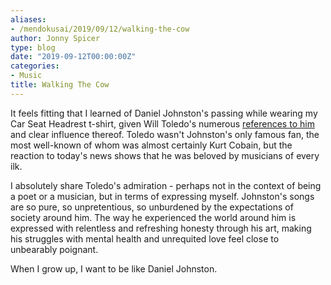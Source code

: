 ```yaml
---
aliases:
- /mendokusai/2019/09/12/walking-the-cow
author: Jonny Spicer
type: blog
date: "2019-09-12T00:00:00Z"
categories:
- Music
title: Walking The Cow
---
```

It feels fitting that I learned of Daniel Johnston's passing while wearing my Car Seat Headrest t-shirt, given Will Toledo's
numerous [references to him](https://genius.com/Car-seat-headrest-feel-like-daniel-johnston-lyrics) and clear influence thereof. Toledo wasn't Johnston's only famous fan, the most well-known of whom was almost certainly Kurt Cobain, but the reaction to today's
news shows that he was beloved by musicians of every ilk.

I absolutely share Toledo's admiration - perhaps not in the context of being a poet or a musician, but in terms of expressing myself.
Johnston's songs are so pure, so unpretentious, so unburdened by the expectations of society around him. The way he experienced the
world around him is expressed with relentless and refreshing honesty through his art, making his struggles with mental health and
unrequited love feel close to unbearably poignant.

When I grow up, I want to be like Daniel Johnston.
